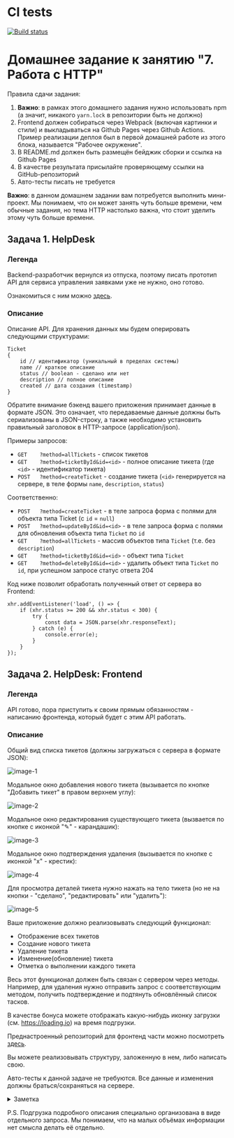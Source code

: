 # CI tests
[![Build status](https://ci.appveyor.com/api/projects/status/q9mlqn111vcriedp?svg=true)](https://ci.appveyor.com/project/Natasha01013/ahj-hw7-task1-2-helpdesk)

# Домашнее задание к занятию "7. Работа с HTTP"

Правила сдачи задания:

1. **Важно**: в рамках этого домашнего задания нужно использовать npm (а значит, никакого `yarn.lock` в репозитории быть не должно)  
2. Frontend должен собираться через Webpack (включая картинки и стили) и выкладываться на Github Pages через Github Actions.   
Пример реализации деплоя был в первой домашней работе из этого блока, называется "Рабочее окружение".  
3. В README.md должен быть размещён бейджик сборки и ссылка на Github Pages  
4. В качестве результата присылайте проверяющему ссылки на GitHub-репозиторий  
5. Авто-тесты писать не требуется  
   
**Важно**: в данном домашнем задании вам потребуется выполнить мини-проект. Мы понимаем, что он может занять чуть больше   времени, чем обычные задания, но тема HTTP настолько важна, что стоит уделить этому чуть больше времени.  

## Задача 1. HelpDesk  
### Легенда  

Backend-разработчик вернулся из отпуска, поэтому писать прототип API для сервиса управления заявками уже не нужно, оно готово.   

Ознакомиться с ним можно [здесь](https://github.com/netology-code/ahj-homeworks/tree/AHJ-50/http/helpdesk/backend).  

### Описание  
Описание API. Для хранения данных мы будем оперировать следующими структурами:  

```
Ticket
{
    id // идентификатор (уникальный в пределах системы)
    name // краткое описание
    status // boolean - сделано или нет
    description // полное описание
    created // дата создания (timestamp)
}
```

Обратите внимание бэкенд вашего приложения принимает данные в формате JSON. Это означает, что передаваемые данные должны быть сериализованы в JSON-строку, а также необходимо установить правильный заголовок в HTTP-запросе (application/json).  

Примеры запросов:  

* `GET    ?method=allTickets` - список тикетов  
* `GET    ?method=ticketById&id=<id>` - полное описание тикета (где `<id>` - идентификатор тикета)  
* `POST   ?method=createTicket` - создание тикета (`<id>` генерируется на сервере, в теле формы `name`, `description`, `status`)  

Соответственно:  

* `POST   ?method=createTicket` - в теле запроса форма с полями для объекта типа Ticket (с `id` = `null`)  
* `POST   ?method=updateById&id=<id>` - в теле запроса форма с полями для обновления объекта типа `Ticket` по `id`  
* `GET    ?method=allTickets`  - массив объектов типа `Ticket` (т.е. без `description`)  
* `GET    ?method=ticketById&id=<id>` - объект типа `Ticket ` 
* `GET    ?method=deleteById&id=<id>` - удалить объект типа `Ticket` по `id`, при успешном запросе статус ответа 204  

Код ниже позволит обработать полученный ответ от сервера во Frontend:  
```
xhr.addEventListener('load', () => {
    if (xhr.status >= 200 && xhr.status < 300) {
        try {
            const data = JSON.parse(xhr.responseText);
        } catch (e) {
            console.error(e);
        }
    }
});
```

## Задача 2. HelpDesk: Frontend  
### Легенда  
API готово, пора приступить к своим прямым обязанностям - написанию фронтенда, который будет с этим API работать.  

### Описание  
Общий вид списка тикетов (должны загружаться с сервера в формате JSON):  

![image-1](https://github.com/netology-code/ahj-homeworks/blob/AHJ-50/http/pic/helpdesk.png)  

Модальное окно добавления нового тикета (вызывается по кнопке "Добавить тикет" в правом верхнем углу):  

![image-2](https://github.com/netology-code/ahj-homeworks/blob/AHJ-50/http/pic/helpdesk-2.png)  

Модальное окно редактирования существующего тикета (вызвается по кнопке с иконкой "✎" - карандашик):  

![image-3](https://github.com/netology-code/ahj-homeworks/blob/AHJ-50/http/pic/helpdesk-3.png)  

Модальное окно подтверждения удаления (вызывается по кнопке с иконкой "x" - крестик):  

![image-4](https://github.com/netology-code/ahj-homeworks/blob/AHJ-50/http/pic/helpdesk-4.png)  

Для просмотра деталей тикета нужно нажать на тело тикета (но не на кнопки - "сделано", "редактировать" или "удалить"):  

![image-5](https://github.com/netology-code/ahj-homeworks/blob/AHJ-50/http/pic/helpdesk-5.png)  

Ваше приложение должно реализовывать следующий функционал:  

* Отображение всех тикетов  
* Создание нового тикета  
* Удаление тикета  
* Изменение(обновление) тикета  
* Отметка о выполнении каждого тикета  

Весь этот функционал должен быть связан с сервером через методы. Например, для удаления нужно отправить запрос с соответствующим методом, получить подтверждение и подтянуть обновлённый список тасков.  

В качестве бонуса можете отображать какую-нибудь иконку загрузки (см. https://loading.io) на время подгрузки.  

Преднастроенный репозиторий для фронтенд части можно посмотреть [здесь](https://github.com/netology-code/ahj-homeworks/tree/AHJ-50/http/helpdesk/frontend).  

Вы можете реализовывать структуру, заложенную в нем, либо написать свою.  

Авто-тесты к данной задаче не требуются. Все данные и изменения должны браться/сохраняться на сервере.  

<details>
<summary>Заметка</summary>  
Для получения данных с сервера вы можете использовать [XMLHttpRequest](https://developer.mozilla.org/ru/docs/Web/API/XMLHttpRequest_API/Using_XMLHttpRequest) или [fetch API](https://developer.mozilla.org/ru/docs/Web/API/Fetch_API/Using_Fetch). Мы рекомендуем в fetch, но выбор остаётся за вами.  
</details>

P.S. Подгрузка подробного описания специально организована в виде отдельного запроса. Мы понимаем, что на малых объёмах информации нет смысла делать её отдельно.  